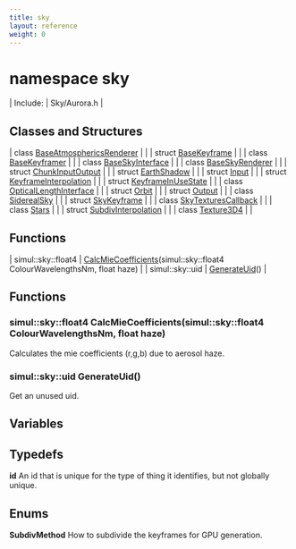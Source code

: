 ```yaml
---
title: sky
layout: reference
weight: 0
---
```

namespace sky
===

| Include: | Sky/Aurora.h |



Classes and Structures
---

| class [BaseAtmosphericsRenderer](sky/baseatmosphericsrenderer.html) |  |
| struct [BaseKeyframe](sky/basekeyframe.html) |  |
| class [BaseKeyframer](sky/basekeyframer.html) |  |
| class [BaseSkyInterface](sky/baseskyinterface.html) |  |
| class [BaseSkyRenderer](sky/baseskyrenderer.html) |  |
| struct [ChunkInputOutput](sky/chunkinputoutput.html) |  |
| struct [EarthShadow](sky/earthshadow.html) |  |
| struct [Input](sky/input.html) |  |
| struct [KeyframeInterpolation](sky/keyframeinterpolation.html) |  |
| struct [KeyframeInUseState](sky/keyframeinusestate.html) |  |
| class [OpticalLengthInterface](sky/opticallengthinterface.html) |  |
| struct [Orbit](sky/orbit.html) |  |
| struct [Output](sky/output.html) |  |
| class [SiderealSky](sky/siderealsky.html) |  |
| struct [SkyKeyframe](sky/skykeyframe.html) |  |
| class [SkyTexturesCallback](sky/skytexturescallback.html) |  |
| class [Stars](sky/stars.html) |  |
| struct [SubdivInterpolation](sky/subdivinterpolation.html) |  |
| class [Texture3D4](sky/texture3d4.html) |  |

Functions
---

| simul::sky::float4 | [CalcMieCoefficients](#CalcMieCoefficients)(simul::sky::float4 ColourWavelengthsNm, float haze) |
| simul::sky::uid | [GenerateUid](#GenerateUid)() |


Functions
---
<a name="CalcMieCoefficients"></a>
### simul::sky::float4 CalcMieCoefficients(simul::sky::float4 ColourWavelengthsNm, float haze)
Calculates the mie coefficients (r,g,b) due to aerosol haze.
<a name="GenerateUid"></a>
### simul::sky::uid GenerateUid()
Get an unused uid.

Variables
---

Typedefs
---

**id**  An id that is unique for the type of thing it identifies, but not globally unique.

Enums
---

**SubdivMethod**  How to subdivide the keyframes for GPU generation.
